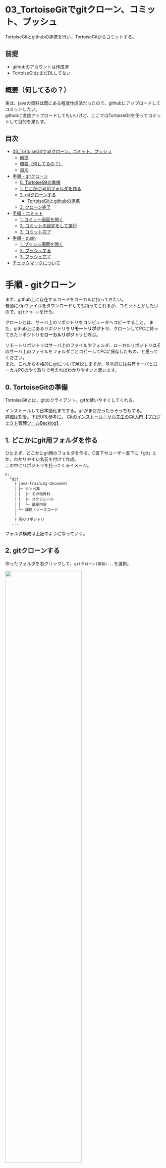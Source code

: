# 03_TortoiseGitでgitクローン、コミット、プッシュ
TortoiseGitとgithubの連携を行い、TortoiseGitからコミットする。



## 前提
- githubのアカウントは作成済
- TortoiseGitはまだDLしてない

## 概要（何してるの？）
実は、javaの資料は既にある程度作成済だったので、githubにアップロードしてコミットしたい。  
githubに直接アップロードしてもいいけど、ここではTortoiseGitを使ってコミットして目的を果たす。

## 目次
- [03\_TortoiseGitでgitクローン、コミット、プッシュ](#03_tortoisegitでgitクローンコミットプッシュ)
	- [前提](#前提)
	- [概要（何してるの？）](#概要何してるの)
	- [目次](#目次)
- [手順 - gitクローン](#手順---gitクローン)
	- [0. TortoiseGitの準備](#0-tortoisegitの準備)
	- [1. どこかにgit用フォルダを作る](#1-どこかにgit用フォルダを作る)
	- [2. gitクローンする](#2-gitクローンする)
		- [TortoiseGitとgithubの連携](#tortoisegitとgithubの連携)
	- [3. クローン完了](#3-クローン完了)
- [手順 - コミット](#手順---コミット)
	- [1. コミット画面を開く](#1-コミット画面を開く)
	- [2. コミットの設定をして実行](#2-コミットの設定をして実行)
	- [3. コミット完了](#3-コミット完了)
- [手順 - push](#手順---push)
	- [1. プッシュ画面を開く](#1-プッシュ画面を開く)
	- [2. プッシュする](#2-プッシュする)
	- [3. プッシュ完了](#3-プッシュ完了)
- [チェックマークについて](#チェックマークについて)





# 手順 - gitクローン
まず、github上に存在するコードをローカルに持ってきたい。  
普通にZipファイルをダウンロードしても持ってこれるが、コミットとかしたいので、`gitクローン`を行う。  

クローンとは、サーバ上のリポジトリをコンピュータへコピーすること。
また、github上にあるリポジトリを<strong>リモートリポジトリ</strong>、クローンしてPCに持ってきたリポジトリを<strong>ローカルリポジトリ</strong>と呼ぶ。


リモートリポジトリはサーバ上のファイルやフォルダ、ローカルリポジトリはそのサーバ上のファイルをフォルダごとコピーしてPCに保存したもの、と思ってください。  
また、これから本格的にgitについて解説しますが、基本的には共有サーバとローカルPCのやり取りで考えればわかりやすいと思います。

## 0. TortoiseGitの準備
TortoiseGitとは、gitのクライアント。gitを使いやすくしてくれる。

インストールして日本語化までする。gitがまだだったらそっちもする。  
詳細は割愛。下記URL参考に。
[Gitのインストール｜サル先生のGit入門【プロジェクト管理ツールBacklog】](https://backlog.com/ja/git-tutorial/intro/05/)

## 1. どこかにgit用フォルダを作る
ひとまず、どこかにgit用のフォルダを作る。C直下やユーザー直下に「git」とか、わかりやすい名前を付けて作成。  
この中にリポジトリを持ってくるイメージ。
```text 
C:
  └git
    ├ java-training-document
    │ ├─ カンペ集
    │ │  ├─ その他資料
    │ │  ├─ スケジュール
    │ │  └─ 講座内容
    │ └─ 課題・ソースコード
    │ 
    ├ 別のリポジトリ
   ...
```
フォルダ構成は上記のようになっていく。



## 2. gitクローンする
作ったフォルダを右クリックして、`gitクローン(複製)...`を選択。

<img width="70%" src="../resource/3/03_clone01.png">

下記のようなgitクローン画面が表示される。

<div>
<img width="50%" src="../resource/3/03_clone02.png">

<div style="margin-top: 1em; line-height: 1.4; font-size: 120%;">

1. URL:
   クローンする元のリポジトリのURLを入力する。

1. ディレクトリ
   クローン先のフォルダ。特にいじることはない。

</div>
</div><br/>

gitクローン画面に入力するためのURLを取得する。  
githubのページの、`Code`からコピーできる。
<img width="70%" src="../resource/3/03_clone03.png">



`URL:`欄に、コピーしたURLを貼り付ける。  
すると、クローン先のパスにレポジトリ名のディレクトリが自動的に追加される。  
また、このディレクトリが存在しない場合、クローン実行時に作成される。
<img width="50%" src="../resource/3/03_clone04.png">

チェックは特にせず、そのまま`OK`を選択。  
コマンド実行中のウィンドウが表示される。

### TortoiseGitとgithubの連携
<details><summary>連携を求められたら</summary>

<div style="margin-left: 1em; border-bottom: dashed var(--color-border-muted); border-bottom-width:thin;">

TortoiseGitとgithubの連携を求める、下記のような画面が表示されている想定。

<img width="60%" src="../resource/3/03_clone05.png">

言われるがままに連携を進めていけばよい。はず。

<img width="30%" src="../resource/3/03_clone06.png">

<img width="30%" src="../resource/3/03_clone07.png" style="position: absolute; margin-left: 1em;">

連携終了すればコマンド実行が再開される。
</div>

</details>

## 3. クローン完了
コマンドが成功したら完了。
<img width="50%" src="../resource/3/03_clone08.png">

gitフォルダを開くと、githubのリポジトリと同じフォルダ構成になっている。

<div>
	<img width="50%" src="../resource/3/03_clone09.png">

<div style="margin-left: 1em;">
	<img src="../resource/3/03_clone10.png" style="display: block;">
	<p style="margin-left: 1em;">※ツリー表示にするとこんな感じ。</p>
</div>


</div>
<br/>


> 緑のチェックマークについては後述します。
> 現状では、付いていてもいなくても問題ありません。




# 手順 - コミット
リポジトリをローカルに持ってきたので、早速ファイルを追加する。ファイルをコピペするだけなので割愛。

<img width="50%" src="../resource/3/03_commit01.png">



## 1. コミット画面を開く
右クリックし、`Git コミット(C) > "main"...`を選択。
<img width="50%" src="../resource/3/03_commit02.png">


## 2. コミットの設定をして実行
下記のような画面が表示されるので、メッセージを書き込み、コミットするファイルを選択する。

<div>
<img width="70%" src="../resource/3/03_commit03.png">

<div style="margin-top: 1em; line-height: 1.4; font-size: 110%;">



1. メッセージ(M):
   そのままの意味。メッセージ。
   1行目がgithubでコミットするときの概要、2行目からが詳細となる。

1. 変更した項目
   変更されたファイルの一覧。チェックされたファイルがコミットされる。
   今回は新規ファイルを追加したので、各ファイルの状態は「管轄外」となっている。

</div>
</div><br/>

コミット(O)をクリックすればコミットが実行され、コマンド実行中のウィンドウが表示される。


## 3. コミット完了
コマンドが成功したら完了。
<img width="50%" src="../resource/3/03_commit04.png">




# 手順 - push
今の作業では、ローカルのリポジトリにしか変更が反映されていない。githubのリポジトリに変更を反映させるため、プッシュする必要がある。  

pushとは、ローカルリポジトリの更新をリモートリポジトリへ反映させること。  
ローカルPCで編集したファイルを共有サーバにアップロードするイメージ。

## 1. プッシュ画面を開く
さっきのコミット完了のウィンドウの、左下の`プッシュ(H)`をクリック。  
もし閉じていた場合は、リポジトリのフォルダを右クリックし、`TortoiseGit > プッシュ(H)...`と選択する。


## 2. プッシュする
下記のような画面が表示されるので、今回はそのまま`OK`を選択する。
<img src="../resource/3/03_push01.png">

`OK`を選択すると、いつものコマンド実行画面が表示される。


## 3. プッシュ完了
コマンドが成功すれば完了。
<img src="../resource/3/03_push02.png">


無事にgithubにも変更が反映されている。
<img width="80%" src="../resource/3/03_push03.png">


# チェックマークについて
TortoiseGitを使っていると、git管理されているファイルやフォルダは、アイコンにマークが付く。  
マークがついていない場合は、最新の状態に更新するか、PCを再起動すれば付くようになるはず。
<img src="../resource/3/03_mark01.png">

アイコンの種類と意味は以下の通り。この一覧はTortoiseGitの設定から確認できる。
<img src="../resource/3/03_mark02.png">


